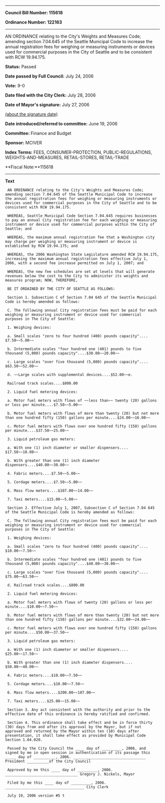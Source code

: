 

********

**Council Bill Number: 115618**
   
**Ordinance Number: 122163**
********

 AN ORDINANCE relating to the City's Weights and Measures Code; amending section 7.04.645 of the Seattle Municipal Code to increase the annual registration fees for weighing or measuring instruments or devices used for commercial purposes in the City of Seattle and to be consistent with RCW 19.94.175.

**Status:** Passed
   
**Date passed by Full Council:** July 24, 2006
   
**Vote:** 9-0
   
**Date filed with the City Clerk:** July 28, 2006
   
**Date of Mayor's signature:** July 27, 2006
   
[(about the signature date)](/~public/approvaldate.htm)
   
   
   
**Date introduced/referred to committee:** June 19, 2006
   
**Committee:** Finance and Budget
   
**Sponsor:** MCIVER
   
   
**Index Terms:** FEES, CONSUMER-PROTECTION, PUBLIC-REGULATIONS, WEIGHTS-AND-MEASURES, RETAIL-STORES, RETAIL-TRADE

**Fiscal Note:**115618

********

**Text**
   
```
 AN ORDINANCE relating to the City's Weights and Measures Code; amending section 7.04.645 of the Seattle Municipal Code to increase the annual registration fees for weighing or measuring instruments or devices used for commercial purposes in the City of Seattle and to be consistent with RCW 19.94.175.

 WHEREAS, Seattle Municipal Code Section 7.04.645 requires businesses to pay an annual City registration fee for each weighing or measuring instrument or device used for commercial purposes within the City of Seattle; and

 WHEREAS, the maximum annual registration fee that a Washington city may charge per weighing or measuring instrument or device is established by RCW 19.94.175; and

 WHEREAS, the 2006 Washington State Legislature amended RCW 19.94.175, increasing the maximum annual registration fees effective July 1, 2006, with a second fee increase permitted on July 1, 2007; and

 WHEREAS, the new fee schedules are set at levels that will generate revenues below the cost to the City to administer its weights and measures program; NOW, THEREFORE,

 BE IT ORDAINED BY THE CITY OF SEATTLE AS FOLLOWS:

 Section 1. Subsection C of Section 7.04 645 of the Seattle Municipal Code is hereby amended as follows:

 C. The following annual City registration fees must be paid for each weighing or measuring instrument or device used for commercial purposes in The City of Seattle:

 1. Weighing devices:

 a. Small scales "zero to four hundred (400) pounds capacity".... $7.50~~5.00~~

 b. Intermediate scales "four hundred one (401) pounds to five thousand (5,000) pounds capacity"....$30.00~~20.00~~

 c. Large scales "over five thousand (5,000) pounds capacity".... $63.50~~52.00~~

 d. ~~Large scales with supplemental devices....$52.00~~e.

 Railroad track scales....$800.00

 2. Liquid fuel metering devices:

 a. Motor fuel meters with flows of ~~less than~~ twenty (20) gallons or less per minute....$7.50~~5.00~~

 b. Motor fuel meters with flows of more than twenty (20) but not more than one hundred fifty (150) gallons per minute....$24.00~~16.00~~

 c. Motor fuel meters with flows over one hundred fifty (150) gallons per minute....$37.50~~25.00~~

 3. Liquid petroleum gas meters:

 a. With one (1) inch diameter or smaller dispensers.... $17.50~~10.00~~

 b. With greater than one (1) inch diameter dispensers....$40.00~~30.00~~

 4. Fabric meters....$7.50~~5.00~~

 5. Cordage meters....$7.50~~5.00~~

 6. Mass flow meters....$107.00~~14.00~~

 7. Taxi meters....$15.00~~5.00~~

 Section 2. Effective July 1, 2007, Subsection C of Section 7.04 645 of the Seattle Municipal Code is hereby amended as follows:

 C. The following annual City registration fees must be paid for each weighing or measuring instrument or device used for commercial purposes in The City of Seattle:

 1. Weighing devices:

 a. Small scales "zero to four hundred (400) pounds capacity".... $10.00~~7.50~~

 b. Intermediate scales "four hundred one (401) pounds to five thousand (5,000) pounds capacity"....$40.00~~30.00~~

 c. Large scales "over five thousand (5,000) pounds capacity".... $75.00~~63.50~~

 d. Railroad track scales....$800.00

 2. Liquid fuel metering devices:

 a. Motor fuel meters with flows of twenty (20) gallons or less per minute....$10.00~~7.50~~

 b. Motor fuel meters with flows of more than twenty (20) but not more than one hundred fifty (150) gallons per minute....$32.00~~24.00~~

 c. Motor fuel meters with flows over one hundred fifty (150) gallons per minute....$50.00~~37.50~~

 3. Liquid petroleum gas meters:

 a. With one (1) inch diameter or smaller dispensers.... $25.00~~17.50~~

 b. With greater than one (1) inch diameter dispensers.... $50.00~~40.00~~

 4. Fabric meters....$10.00~~7.50~~

 5. Cordage meters....$10.00~~7.50~~

 6. Mass flow meters....$200.00~~107.00~~

 7. Taxi meters....$25.00~~15.00~~

 Section 3. Any act consistent with the authority and prior to the effective date of this ordinance is hereby ratified and confirmed.

 Section 4. This ordinance shall take effect and be in force thirty (30) days from and after its approval by the Mayor, but if not approved and returned by the Mayor within ten (10) days after presentation, it shall take effect as provided by Municipal Code Section 1.04.020.

 Passed by the City Council the ____ day of _________, 2006, and signed by me in open session in authentication of its passage this _____ day of __________, 2006. _________________________________ President __________of the City Council

 Approved by me this ____ day of _________, 2006. _________________________________ Gregory J. Nickels, Mayor

 Filed by me this ____ day of _________, 2006. ____________________________________ City Clerk

 July 19, 2006 version #5 t

```
